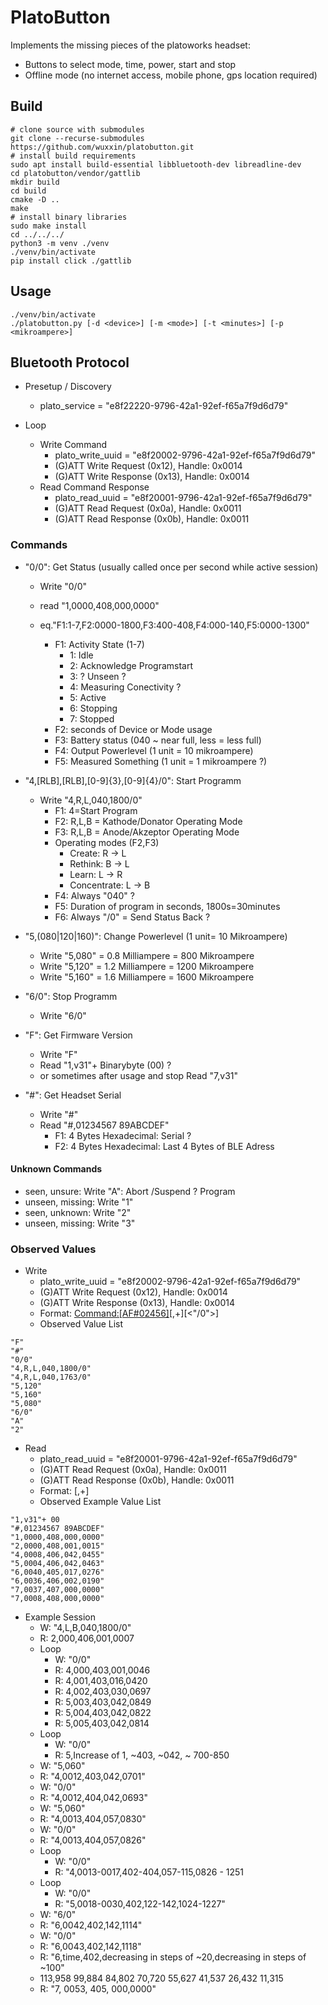 # PlatoButton

Implements the missing pieces of the platoworks headset:

+ Buttons to select mode, time, power, start and stop
+ Offline mode (no internet access, mobile phone, gps location required)

## Build

```
# clone source with submodules
git clone --recurse-submodules https://github.com/wuxxin/platobutton.git
# install build requirements
sudo apt install build-essential libbluetooth-dev libreadline-dev
cd platobutton/vendor/gattlib
mkdir build
cd build
cmake -D ..
make
# install binary libraries
sudo make install
cd ../../../
python3 -m venv ./venv
./venv/bin/activate
pip install click ./gattlib
```

## Usage

```
./venv/bin/activate
./platobutton.py [-d <device>] [-m <mode>] [-t <minutes>] [-p <mikroampere>]
```

## Bluetooth Protocol

+ Presetup / Discovery
    + plato_service = "e8f22220-9796-42a1-92ef-f65a7f9d6d79"

+ Loop
    + Write Command
        + plato_write_uuid = "e8f20002-9796-42a1-92ef-f65a7f9d6d79"
        + (G)ATT Write Request (0x12), Handle: 0x0014
        + (G)ATT Write Response (0x13), Handle: 0x0014
    + Read Command Response
        + plato_read_uuid = "e8f20001-9796-42a1-92ef-f65a7f9d6d79"
        + (G)ATT Read Request (0x0a), Handle: 0x0011
        + (G)ATT Read Response (0x0b), Handle: 0x0011

### Commands

+ "0/0": Get Status (usually called once per second while active session)
    + Write "0/0"
    + read "1,0000,408,000,0000"
    + eq."F1:1-7,F2:0000-1800,F3:400-408,F4:000-140,F5:0000-1300"

      + F1: Activity State (1-7)
        + 1: Idle
        + 2: Acknowledge Programstart
        + 3: ? Unseen ?
        + 4: Measuring Conectivity ?
        + 5: Active
        + 6: Stopping
        + 7: Stopped
      + F2: seconds of Device or Mode usage
      + F3: Battery status (040 ~ near full, less = less full)
      + F4: Output Powerlevel (1 unit = 10 mikroampere)
      + F5: Measured Something (1 unit = 1 mikroampere ?)

+ "4,[RLB],[RLB],[0-9]{3},[0-9]{4}/0": Start Programm
    + Write "4,R,L,040,1800/0"
      + F1: 4=Start Program
      + F2: R,L,B = Kathode/Donator Operating Mode
      + F3: R,L,B = Anode/Akzeptor Operating Mode
      + Operating modes (F2,F3)
        + Create: R -> L
        + Rethink: B -> L
        + Learn: L -> R
        + Concentrate: L -> B
      + F4: Always "040" ?
      + F5: Duration of program in seconds, 1800s=30minutes
      + F6: Always "/0" = Send Status Back ?

+ "5,(080|120|160)": Change Powerlevel (1 unit= 10 Mikroampere)
    + Write "5,080" = 0.8 Milliampere = 800 Mikroampere
    + Write "5,120" = 1.2 Milliampere = 1200 Mikroampere
    + Write "5,160" = 1.6 Milliampere = 1600 Mikroampere

+ "6/0": Stop Programm
    + Write "6/0"

+ "F": Get Firmware Version
    + Write "F"
    + Read "1,v31"+ Binarybyte (00) ?
    + or sometimes after usage and stop Read "7,v31"

+ "#": Get Headset Serial
    + Write "#"
    + Read "#,01234567 89ABCDEF"
      + F1: 4 Bytes Hexadecimal: Serial ?
      + F2: 4 Bytes Hexadecimal: Last 4 Bytes of BLE Adress

#### Unknown Commands

+ seen,   unsure:  Write "A": Abort /Suspend ? Program
+ unseen, missing: Write "1"
+ seen,   unknown: Write "2"
+ unseen, missing: Write "3"

### Observed Values

+ Write
    + plato_write_uuid = "e8f20002-9796-42a1-92ef-f65a7f9d6d79"
    + (G)ATT Write Request (0x12), Handle: 0x0014
    + (G)ATT Write Response (0x13), Handle: 0x0014
    + Format: <Command:[AF#02456]>[,<parameter>+][<"/0">]
    + Observed Value List
```
"F"
"#"
"0/0"
"4,R,L,040,1800/0"
"4,R,L,040,1763/0"
"5,120"
"5,160"
"5,080"
"6/0"
"A"
"2"
```

+ Read
    + plato_read_uuid = "e8f20001-9796-42a1-92ef-f65a7f9d6d79"
    + (G)ATT Read Request (0x0a), Handle: 0x0011
    + (G)ATT Read Response (0x0b), Handle: 0x0011
    + Format: <Status>[,<value>+]
    + Observed Example Value List
```
"1,v31"+ 00
"#,01234567 89ABCDEF"
"1,0000,408,000,0000"
"2,0000,408,001,0015"
"4,0008,406,042,0455"
"5,0004,406,042,0463"
"6,0040,405,017,0276"
"6,0036,406,002,0190"
"7,0037,407,000,0000"
"7,0008,408,000,0000"
```

+ Example Session
  + W: "4,L,B,040,1800/0"
  + R: 2,000,406,001,0007
  + Loop
    + W: "0/0"
    + R: 4,000,403,001,0046
    + R: 4,001,403,016,0420
    + R: 4,002,403,030,0697
    + R: 5,003,403,042,0849
    + R: 5,004,403,042,0822
    + R: 5,005,403,042,0814
  + Loop
    + W: "0/0"
    + R: 5,Increase of 1, ~403, ~042, ~ 700-850
  + W: "5,060"
  + R: "4,0012,403,042,0701"
  + W: "0/0"
  + R: "4,0012,404,042,0693"
  + W: "5,060"
  + R: "4,0013,404,057,0830"
  + W: "0/0"
  + R: "4,0013,404,057,0826"
  + Loop
    + W: "0/0"
    + R: "4,0013-0017,402-404,057-115,0826 - 1251
  + Loop
    + W: "0/0"
    + R: "5,0018-0030,402,122-142,1024-1227"
  + W: "6/0"
  + R: "6,0042,402,142,1114"
  + W: "0/0"
  + R: "6,0043,402,142,1118"
  + R: "6,time,402,decreasing in steps of ~20,decreasing in steps of ~100"
  + 113,958 99,884 84,802 70,720 55,627 41,537 26,432 11,315
  + R: "7, 0053, 405, 000,0000"

